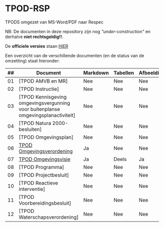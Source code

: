 # TPOD-RSP

TPODS omgezet van MS-Word/PDF naar Respec

NB: De documenten in deze repository zijn nog *"under-construction"* en derhalve **niet rechtsgeldig!!**.

De **officiele versies** staan [HIER](https://www.geonovum.nl/geo-standaarden/omgevingswet/STOPTPOD)

Een overzicht van de verschillende documenten (en de status van de omzetting) staat hieronder:

|##| Document                                                                                            | Markdown | Tabellen | Afbeeldingen | Redactie |  
|--|-----------------------------------------------------------------------------------------------------|----------|----------|--------------|----------|  
|01|[TPOD AMVB en MR]<!--(https://geonovum.github.io/TPOD-RSP/AMVBenMR/)-->                              | Nee      | Nee      | Nee          |       |
|02|[TPOD Instructie]<!--(https://geonovum.github.io/TPOD-RSP/Instructie/)-->                            | Nee      | Nee      | Nee          |       |
|03|[TPOD Kennisgeving omgevingsvergunning voor buitenplanse omgevingsplanactiviteit]<!--(https://geonovum.github.io/TPOD-RSP/KennisgevingOmgevingsvergunningVoorBuitenplanseOmgevingsplanactiviteit/)-->          | Nee      | Nee      | Nee          |      |
|04|[TPOD Natura 2000-besluiten]<!--(https://geonovum.github.io/TPOD-RSP/Natura2000-besluiten/)-->       | Nee      | Nee      | Nee          |       |
|05|[TPOD Omgevingsplan]<!--(https://geonovum.github.io/TPOD-RSP/Omgevingsplan/)-->                      | Nee      | Nee      | Nee          |       |
|06|[TPOD Omgevingsverordening](https://geonovum.github.io/TPOD-RSP/Omgevingsverordening/)               | Ja       | Nee      | Nee          |       |
|07|[TPOD Omgevingsvisie](https://geonovum.github.io/TPOD-RSP/Omgevingsvisie/)                           | Ja       | Deels    | Ja           | JvG   |
|08|[TPOD Programma]<!--(https://geonovum.github.io/TPOD-RSP/Programma/)-->                              | Nee      | Nee      | Nee          | JvG   |
|09|[TPOD Projectbesluit]<!--(https://geonovum.github.io/TPOD-RSP/Projectbesluit/)-->                    | Nee      | Nee      | Nee          |       |
|10|[TPOD Reactieve interventie]<!--(https://geonovum.github.io/TPOD-RSP/ReactieveInterventie/)-->       | Nee      | Nee      | Nee          |       |
|11|[TPOD Voorbereidingsbesluit]<!--(https://geonovum.github.io/TPOD-RSP/Voorbereidingsbesluit/)-->      | Nee      | Nee      | Nee          |       |
|12|[TPOD Waterschapsverordening]<!--(https://geonovum.github.io/TPOD-RSP/Waterschapsverordening/)-->    | Nee      | Nee      | Nee          |       |
